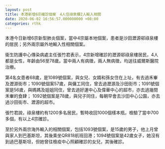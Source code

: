 ```yaml
---
layout: post
title: 本港新增6宗確診個案　4人住祿泉樓2人輸入相關
date: 2020-06-02 16:56:57.000000000 +08:00
categories: rthk
---
```


本港今日新增6宗新型肺炎個案，當中4宗屬本地個案，患者是沙田瀝源邨祿泉樓的居民；另外兩宗屬外地輸入性相關個案。

衞生防護中心傳染病處主任張竹君表示，4宗新增確診的瀝源邨祿泉樓居民，4人都是女性，年齡由56至78歲。當中兩人有病徵，兩人無病徵，均送往威爾斯醫院治療。

第4名女患者68歲，是1089號個案，與女兒、女婿和孫女住在上址，有去過禾輋及瀝源街市；1090號個案57歲，與傭工同住，曾去過瀝源及沙田街市；1091號個案是56歲，與媽媽及姐姐同住，曾去過好運中心及偉華中心的超市，亦去過幾間禾輋的食肆； 1092號個案是78歲，與兒子同住，每朝早會去沙田中心公園，亦去過沙田街市、瀝源的超市。

張竹君說，祿泉樓約有1200多名居民，暫時收回1000個樣本瓶，檢驗了當中700多個，有以上4宗確診。

至於另外兩宗海外輸入的相關個案，包括1093號個案，是15歲的男子，他上月曾與家人到巴基斯坦，其後乘坐QR818航班回港；1094號個案是42歲女子，她沒有到過巴基斯坦，但她曾往檢疫中心照顧確診的女兒，其後確診。

